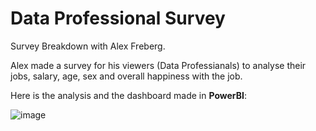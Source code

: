# Data Professional Survey

Survey Breakdown with Alex Freberg.

Alex made a survey for his viewers (Data Professianals) to analyse their jobs, salary, age, sex and overall happiness with the job. 

Here is the analysis and the dashboard made in **PowerBI**:

![image](https://user-images.githubusercontent.com/79177126/220149204-771f79d6-d26e-4f32-a185-8faaf59e9d04.png)
